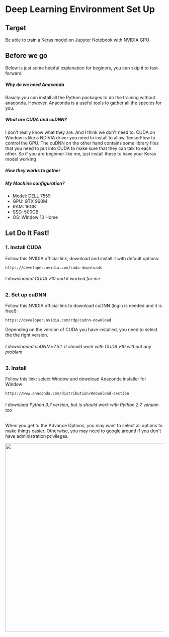 # Deep Learning Environment Set Up
## Target
Be able to train a Keras model on Jupyter Notebook with NVIDIA GPU

## Before we go
Below is just some helpful explanation for beginers, you can skip it to fast-forward

##### Why do we need Anaconda
Basicly you can install all the Python packages to do the training without anaconda. 
However, Anaconda is a useful tools to gather all the species for you.

##### What are CUDA and cuDNN?
I don't really know what they are. And I think we don't need to. 
CUDA on Window is like a NDIVIA driver you need to install to allow TensorFlow to control the GPU.
The cuDNN on the other hand contains some library files that you need to put into CUDA 
to make sure that they can talk to each other.
So if you are beginner like me, just install these to have your Keras model working

##### How they works to gether


##### My Machine configuration?
+ Model: DELL 7559
+ GPU: GTX 960M 
+ RAM: 16GB
+ SSD: 500GB
+ OS: WIndow 10 Home


## Let Do It Fast!
### 1. Install CUDA
Follow this NVIDIA official link, download and install it with default options:

    https://developer.nvidia.com/cuda-downloads
    
###### I downloaded CUDA v10 and it worked for me

### 2. Set up cuDNN 
Follow this NVIDIA official link to download cuDNN (login is needed and it is free!):

    https://developer.nvidia.com/rdp/cudnn-download

Depending on the version of CUDA you have installed, you need to select the the right version. 

###### I downloaded cuDNN v7.5.1. It should work with CUDA v10 without any problem

### 3. Install
Follow this link: select Window and download Anaconda installer for Window

    https://www.anaconda.com/distribution/#download-section
    
###### I download Python 3.7 version, but is should work with Python 2.7 version too
When you get to the Advance Options, you may want to select all options to make things easier. 
Otherwise, you may need to google around if you don't have administration privileges.

<div style='float: center'>
  <img style='width: 600px' src="../../images/anaconda.png"></img>
</div>

